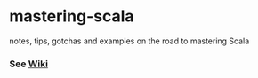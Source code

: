 # mastering-scala
notes, tips, gotchas and examples on the road to mastering Scala

### See [Wiki](https://github.com/uccmen/mastering-scala/wiki)
